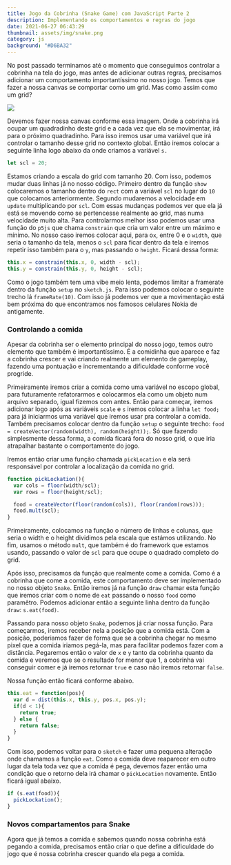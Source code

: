 ```yaml
---
title: Jogo da Cobrinha (Snake Game) com JavaScript Parte 2
description: Implementando os comportamentos e regras do jogo
date: 2021-06-27 06:43:29
thumbnail: assets/img/snake.png
category: js
background: "#D6BA32"
---
```

No post passado terminamos até o momento que conseguimos controlar a cobrinha na tela do jogo, mas antes de adicionar outras regras, precisamos adicionar um comportamento importantíssimo no nosso jogo. Temos que fazer a nossa canvas se comportar como um grid. Mas como assim como um grid?

![](assets/img/grid.png)

Devemos fazer nossa canvas conforme essa imagem. Onde a cobrinha irá ocupar um quadradinho deste grid e a cada vez que ela se movimentar, irá para o próximo quadradinho. Para isso iremos usar uma variável que irá controlar o tamanho desse grid no contexto global. Então iremos colocar a seguinte linha logo abaixo da onde criamos a variável `s.`

```javascript
let scl = 20;
```

Estamos criando a escala do grid com tamanho 20. Com isso, podemos mudar duas linhas já no nosso código. Primeiro dentro da função `show` colocaremos o tamanho dentro do `rect` com a variável `scl` no lugar do `10` que colocamos anteriormente. Segundo mudaremos a velocidade em `update` multiplicando por `scl`. Com essas mudanças podemos ver que ela já está se movendo como se pertencesse realmente ao grid, mas numa velocidade muito alta. Para controlarmos melhor isso podemos usar uma função do `p5js` que chama `constrain` que cria um valor entre um máximo e mínimo. No nosso caso iremos colocar aqui, para o`x`, entre 0 e o `width`, que seria o tamanho da tela, menos o `scl` para ficar dentro da tela e iremos repetir isso também para o `y`, mas passando o `height`. Ficará dessa forma:

```javascript
this.x = constrain(this.x, 0, width - scl);
this.y = constrain(this.y, 0, height - scl);
```

Como o jogo também tem uma vibe meio lenta, podemos limitar a framerate dentro da função `setup` no `sketch.js`. Para isso podemos colocar o seguinte trecho lá `frameRate(10)`. Com isso já podemos ver que a movimentação está bem próxima do que encontramos nos famosos celulares Nokia de antigamente.

### Controlando a comida

Apesar da cobrinha ser o elemento principal do nosso jogo, temos outro elemento que também é importantíssimo. É a comidinha que aparece e faz a cobrinha crescer e vai criando realmente um elemento de gameplay, fazendo uma pontuação e incrementando a dificuldade conforme você progride.

Primeiramente iremos criar a comida como uma variável no escopo global, para futuramente refatorarmos e colocarmos ela como um objeto num arquivo separado, igual fizemos com antes. Então para começar, iremos adicionar logo após as variáveis `scale` e `s` iremos colocar a linha `let food;` para já iniciarmos uma variável que iremos usar pra controlar a comida. Também precisamos colocar dentro da função `setup` o seguinte trecho: `food = createVector(random(width), random(height));`. Só que fazendo simplesmente dessa forma, a comida ficará fora do nosso grid, o que iria atrapalhar bastante o comportamente do jogo.

Iremos então criar uma função chamada `pickLocation` e ela será responsável por controlar a localização da comida no grid.

```javascript
function pickLockation(){
  var cols = floor(width/scl);
  var rows = floor(height/scl);

  food = createVector(floor(random(cols)), floor(random(rows)));
  food.mult(scl);
}
```

Primeiramente, colocamos na função o número de linhas e colunas, que seria o width e o height dividimos pela escala que estámos utilizando. No fim, usamos o método `mult`, que também é do framework que estamos usando, passando o valor de `scl` para que ocupe o quadrado completo do grid.

Após isso, precisamos da função que realmente come a comida. Como é a cobrinha que come a comida, este comportamento deve ser implementado no nosso objeto `Snake`. Então iremos já na função `draw` chamar esta função que iremos criar com o nome de `eat` passando o nosso `food` como paramêtro. Podemos adicionar então a seguinte linha dentro da função `draw`: `s.eat(food)`.

Passando para nosso objeto `Snake`, podemos já criar nossa função. Para começarmos, iremos receber nela a posição que a comida está. Com a posição, poderiamos fazer de forma que se a cobrinha chegar no mesmo pixel que a comida iriamos pegá-la, mas para facilitar podemos fazer com a distância. Pegaremos então o valor de `x` e `y` tanto da cobrinha quanto da comida e veremos que se o resultado for menor que 1, a cobrinha vai conseguir comer e já iremos retornar `true`  e caso não iremos retornar `false`.

Nossa função então ficará conforme abaixo.

```javascript
this.eat = function(pos){
  var d = dist(this.x, this.y, pos.x, pos.y);
  if(d < 1){
    return true;
  } else {
    return false;
  }
}
```

Com isso, podemos voltar para o `sketch` e fazer uma pequena alteração onde chamamos a função `eat`. Como a comida deve reaparecer em outro lugar da tela toda vez que a comida é pega, devemos fazer então uma condição que o retorno dela irá chamar o `pickLocation` novamente. Então ficará igual abaixo.

```javascript
if (s.eat(food)){
  pickLockation();
}
```

### Novos compartamentos para Snake

Agora que já temos a comida e sabemos quando nossa cobrinha está pegando a comida, precisamos então criar o que define a dificuldade do jogo que é nossa cobrinha crescer quando ela pega a comida.
